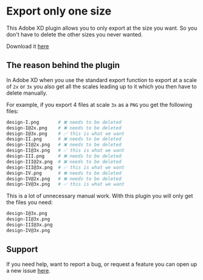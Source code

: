 # Export only one size

This Adobe XD plugin allows you to only export at the size you want. So you don't have to delete the other sizes you never wanted.

Download it [here](https://xd.adobelanding.com/en/xd-plugin-download/?name=ad4d7bf5)

## The reason behind the plugin

In Adobe XD when you use the standard export function to export at a scale of `2x` or `3x` you also get all the scales leading up to it which you then have to delete manually.

For example, if you export 4 files at scale `3x` as a `PNG` you get the following files:

```bash
design-I.png       # ❌ needs to be deleted
design-I@2x.png    # ❌ needs to be deleted
design-I@3x.png    # ✅ this is what we want
design-II.png      # ❌ needs to be deleted
design-II@2x.png   # ❌ needs to be deleted
design-II@3x.png   # ✅ this is what we want
design-III.png     # ❌ needs to be deleted
design-III@2x.png  # ❌ needs to be deleted
design-III@3x.png  # ✅ this is what we want
design-IV.png      # ❌ needs to be deleted
design-IV@2x.png   # ❌ needs to be deleted
design-IV@3x.png   # ✅ this is what we want
```

This is a lot of unnecessary manual work. With this plugin you will only get the files you need:

```bash
design-I@3x.png
design-II@3x.png
design-III@3x.png
design-IV@3x.png
```

## Support

If you need help, want to report a bug, or request a feature you can open up a new issue [here](https://github.com/nikoladev/xd-export/issues).

